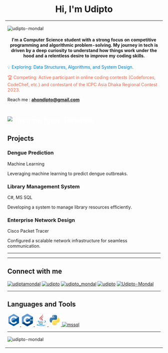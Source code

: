 <h1 align="center">Hi, I'm Udipto</h1>

<table>
  <tr>
    <td>

<p align="left"> <img src="https://komarev.com/ghpvc/?username=udipto-mondal&label=Profile%20views&color=0e75b6&style=flat" alt="udipto-mondal" /> </p>

<h4 align="center">
I'm a Computer Science student with a strong focus on competitive programming and algorithmic problem-solving. My journey in tech is driven by a deep curiosity to understand how things work under the hood and a relentless desire to improve my coding skills.
</h4>

<p style="color: #007acc;">💡 Exploring: Data Structures, Algorithms, and System Design.</p>
<p style="color: #ff6347;">🏆 Competing: Active participant in online coding contests (Codeforces, CodeChef, etc.) and contestant of the ICPC Asia Dhaka Regional Contest 2023.</p>

 Reach me : **ahondipto@gmail.com**




## 

<h1>
  <p>
    <strong>
      <a href="https://raw.githubusercontent.com/Udipto-Mondal/Resume/main/Resume.pdf" target="_blank" style="text-decoration: none; color: white; font-size: 24px;">
        <img src="https://cdn-icons-png.flaticon.com/512/337/337946.png" alt="Resume Icon" width="24" height="24" style="vertical-align: middle; margin-right: 8px;">
        Resume
      </a>
    </strong>
  </p>
</h1>





<!-- Projects Section -->
<!-- Include Bootstrap CSS -->
<link href="https://cdn.jsdelivr.net/npm/bootstrap@5.3.0/dist/css/bootstrap.min.css" rel="stylesheet">

<!-- Projects Section -->
<section class="resume-section" id="projects">
    <div class="container resume-section-content">
        <h2 class="mb-5 text-white">Projects</h2>
        <div class="row g-4">
            <!-- Project 1 -->
            <div class="col-lg-4 col-md-6">
                <div class="card h-100 shadow">
                    <div class="card-body">
                        <h3 class="card-title mb-3">Dengue Prediction</h3>
                        <div class="subheading mb-3">Machine Learning</div>
                        <p class="card-text">Leveraging machine learning to predict dengue outbreaks.</p>
                    </div>
                </div>
            </div>
            <!-- Project 2 -->
            <div class="col-lg-4 col-md-6">
                <div class="card h-100 shadow">
                    <div class="card-body">
                        <h3 class="card-title mb-3">Library Management System</h3>
                        <div class="subheading mb-3">C#, MS SQL</div>
                        <p class="card-text">Developing a system to manage library resources efficiently.</p>
                    </div>
                </div>
            </div>
            <!-- Project 3 -->
            <div class="col-lg-4 col-md-6">
                <div class="card h-100 shadow">
                    <div class="card-body">
                        <h3 class="card-title mb-3">Enterprise Network Design</h3>
                        <div class="subheading mb-3">Cisco Packet Tracer</div>
                        <p class="card-text">Configured a scalable network infrastructure for seamless communication.</p>
                    </div>
                </div>
            </div>
        </div>
    </div>
</section>
<hr class="m-0" />

---

##  Connect with me  

<p align="left">
<a href="https://linkedin.com/in/udiptamondal" target="blank"><img align="center" src="https://raw.githubusercontent.com/rahuldkjain/github-profile-readme-generator/master/src/images/icons/Social/linked-in-alt.svg" alt="udiptamondal" height="30" width="40" /></a>
<a href="https://www.codechef.com/users/udipto" target="blank"><img align="center" src="https://cdn.jsdelivr.net/npm/simple-icons@3.1.0/icons/codechef.svg" alt="udipto" height="30" width="40" /></a>
<a href="https://codeforces.com/profile/udipto_mondal" target="blank"><img align="center" src="https://raw.githubusercontent.com/rahuldkjain/github-profile-readme-generator/master/src/images/icons/Social/codeforces.svg" alt="udipto_mondal" height="30" width="40" /></a>
<a href="https://www.leetcode.com/udipto" target="blank"><img align="center" src="https://raw.githubusercontent.com/rahuldkjain/github-profile-readme-generator/master/src/images/icons/Social/leet-code.svg" alt="udipto" height="30" width="40" /></a>
<a href="https://github.com/Udipto-Mondal" target="blank"><img align="center" src="https://raw.githubusercontent.com/rahuldkjain/github-profile-readme-generator/master/src/images/icons/Social/github.svg" alt="Udipto-Mondal" height="30" width="40" /></a>
</p>




---

## Languages and Tools  
<p align="left"> 
  <a href="https://www.cprogramming.com/" target="_blank"> <img src="https://raw.githubusercontent.com/devicons/devicon/master/icons/c/c-original.svg" alt="c" width="40" height="40"/> </a> 
  <a href="https://www.w3schools.com/cpp/" target="_blank"> <img src="https://raw.githubusercontent.com/devicons/devicon/master/icons/cplusplus/cplusplus-original.svg" alt="cplusplus" width="40" height="40"/> </a> 
  <a href="https://www.java.com" target="_blank"> <img src="https://raw.githubusercontent.com/devicons/devicon/master/icons/java/java-original.svg" alt="java" width="40" height="40"/> </a> 
  <a href="https://www.python.org" target="_blank"> <img src="https://raw.githubusercontent.com/devicons/devicon/master/icons/python/python-original.svg" alt="python" width="40" height="40"/> </a> 
  <a href="https://learn.microsoft.com/en-us/sql/" target="_blank"> <img src="https://www.svgrepo.com/show/303229/microsoft-sql-server-logo.svg" alt="mssql" width="40" height="40"/> </a> 
</p>




---

<p><img align="center" src="https://github-readme-stats.vercel.app/api/top-langs?username=udipto-mondal&show_icons=true&locale=en&layout=compact" alt="udipto-mondal" /></p>
